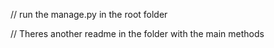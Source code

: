 
// run the manage.py in the root folder 

// Theres another readme in the folder with the main methods 
